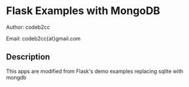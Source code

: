 Flask Examples with MongoDB
===========================
Author: codeb2cc

Email: codeb2cc{at}gmail.com

Description
-----------
This apps are modified from Flask's demo examples replacing sqlite with mongdb

